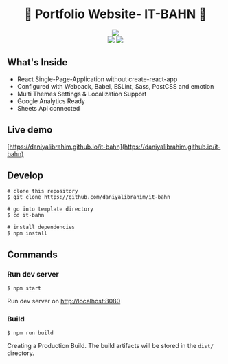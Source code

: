 <h1 align="center">🎉 Portfolio Website- IT-BAHN 🎉</h1>

<p align="center"> 
    <img src="https://img.shields.io/netlify/be04037e-05f1-4bad-92bd-eed3a33b7c0e?label=NETLIFY%20BUILD&style=for-the-badge"/>
    <br/> 
    <img src="https://img.shields.io/github/license/daniyalibrahim/it-bahn" />
    <a href="https://github.com/daniyalibrahim/it-bahn/issues">
        <img src="https://img.shields.io/github/issues/daniyalibrahim/it-bahn" />
    </a>
  
</p>

## What's Inside

- React Single-Page-Application without create-react-app
- Configured with Webpack, Babel, ESLint, Sass, PostCSS and emotion
- Multi Themes Settings & Localization Support
- Google Analytics Ready
- Sheets Api connected 

## Live demo

[https://daniyalibrahim.github.io/it-bahn](https://daniyalibrahim.github.io/it-bahn)


## Develop

```shell
# clone this repository
$ git clone https://github.com/daniyalibrahim/it-bahn

# go into template directory
$ cd it-bahn

# install dependencies
$ npm install
```

## Commands

### Run dev server

```shell
$ npm start
```

Run dev server on [http://localhost:8080](http://localhost:8080)

### Build

```shell
$ npm run build
```

Creating a Production Build. The build artifacts will be stored in the `dist/` directory.
